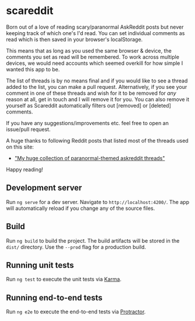 # scareddit

Born out of a love of reading scary/paranormal AskReddit posts but never keeping track of which one's I'd read. You can set individual comments as read which is then saved in your browser's localStorage.

This means that as long as you used the same browser &amp; device, the comments you set as read will be remembered. To work across multiple devices, we would need accounts which seemed overkill for how simple I wanted this app to be.

The list of threads is by no means final and if you would like to see a thread added to the list, you can make a pull request. Alternatively, if you see your comment in one of these threads and wish for it to be removed for _any_ reason at all, get in touch and I will remove it for you. You can also remove it yourself as Scareddit automatically filters out [removed] or [deleted] comments.

If you have any suggestions/improvements etc. feel free to open an issue/pull request.

A huge thanks to following Reddit posts that listed most of the threads used on this site:

* ["My huge collection of paranormal-themed askreddit threads"](https://www.reddit.com/r/Paranormal/comments/3ep2f1/my_huge_collection_of_paranormalthemed_askreddit/)

Happy reading!

## Development server

Run `ng serve` for a dev server. Navigate to `http://localhost:4200/`. The app will automatically reload if you change any of the source files.

## Build

Run `ng build` to build the project. The build artifacts will be stored in the `dist/` directory. Use the `--prod` flag for a production build.

## Running unit tests

Run `ng test` to execute the unit tests via [Karma](https://karma-runner.github.io).

## Running end-to-end tests

Run `ng e2e` to execute the end-to-end tests via [Protractor](http://www.protractortest.org/).
